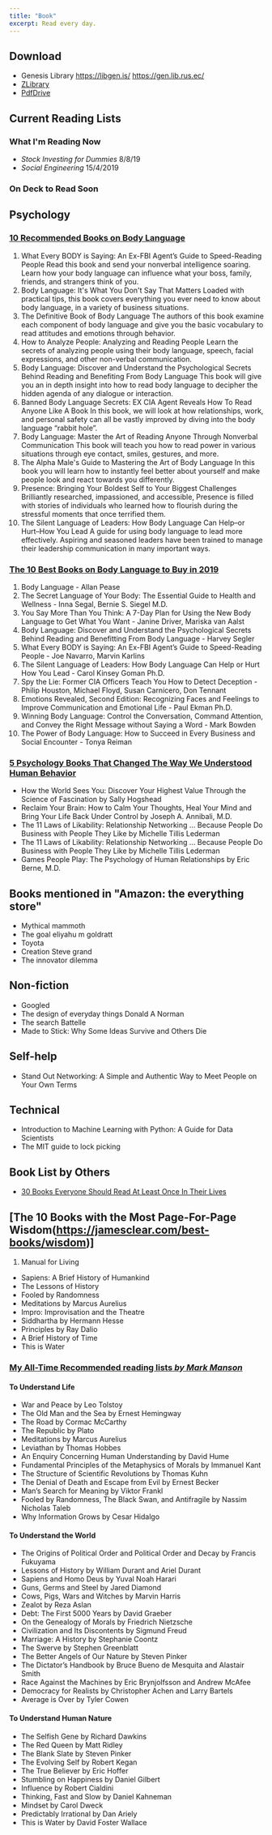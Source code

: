 ```yaml
---
title: "Book"
excerpt: Read every day.
---
```


## Download
- Genesis Library <https://libgen.is/> <https://gen.lib.rus.ec/>
- [ZLibrary](https://b-ok.org/)
- [PdfDrive](https://www.pdfdrive.com/foundations-of-neural-networks-fuzzy-systems-and-knowledge-engineering-e30204356.html)



## Current Reading Lists

### What I'm Reading Now
- *Stock Investing for Dummies* 8/8/19
- *Social Engineering* 15/4/2019


### On Deck to Read Soon



## Psychology

### [10 Recommended Books on Body Language](https://upjourney.com/best-books-on-body-language)
1.  What Every BODY is Saying: An Ex-FBI Agent’s Guide to Speed-Reading People
    Read this book and send your nonverbal intelligence soaring.  Learn how your body language can influence what your boss, family, friends, and strangers think of you.
2.  Body Language: It's What You Don't Say That Matters
    Loaded with practical tips, this book covers everything you ever need to know about body language, in a variety of business situations.
3.  The Definitive Book of Body Language
    The authors of this book examine each component of body language and give you the basic vocabulary to read attitudes and emotions through behavior.
4.  How to Analyze People: Analyzing and Reading People
    Learn the secrets of analyzing people using their body language, speech, facial expressions, and other non-verbal communication.
5.  Body Language: Discover and Understand the Psychological Secrets Behind Reading and Benefiting From Body Language
    This book will give you an in depth insight into how to read body language to decipher the hidden agenda of any dialogue or interaction.
6.  Banned Body Language Secrets: EX CIA Agent Reveals How To Read Anyone Like A Book
    In this book, we will look at how relationships, work, and personal safety can all be vastly improved by diving into the body language “rabbit hole”.
7.  Body Language: Master the Art of Reading Anyone Through Nonverbal Communication
    This book will teach you how to read power in various situations through eye contact, smiles, gestures, and more.
8.  The Alpha Male's Guide to Mastering the Art of Body Language
    In this book you will learn how to instantly feel better about yourself and make people look and react towards you differently.
9.  Presence: Bringing Your Boldest Self to Your Biggest Challenges
    Brilliantly researched, impassioned, and accessible, Presence is filled with stories of individuals who learned how to flourish during the stressful moments that once terrified them.
10.  The Silent Language of Leaders: How Body Language Can Help–or Hurt–How You Lead
    A guide for using body language to lead more effectively.  Aspiring and seasoned leaders have been trained to manage their leadership communication in many important ways.


### [The 10 Best Books on Body Language to Buy in 2019](https://upjourney.com/best-books-on-body-language)
1. Body Language - Allan Pease
2. The Secret Language of Your Body: The Essential Guide to Health and Wellness - Inna Segal, Bernie S. Siegel M.D.
3. You Say More Than You Think: A 7-Day Plan for Using the New Body Language to Get What You Want - Janine Driver, Mariska van Aalst
4. Body Language: Discover and Understand the Psychological Secrets Behind Reading and Benefitting From Body Language - Harvey Segler
5. What Every BODY is Saying: An Ex-FBI Agent’s Guide to Speed-Reading People - Joe Navarro, Marvin Karlins
6. The Silent Language of Leaders: How Body Language Can Help or Hurt How You Lead - Carol Kinsey Goman Ph.D.
7. Spy the Lie: Former CIA Officers Teach You How to Detect Deception - Philip Houston, Michael Floyd, Susan Carnicero, Don Tennant
8. Emotions Revealed, Second Edition: Recognizing Faces and Feelings to Improve Communication and Emotional Life - Paul Ekman Ph.D.
9. Winning Body Language: Control the Conversation, Command Attention, and Convey the Right Message without Saying a Word - Mark Bowden
10. The Power of Body Language: How to Succeed in Every Business and Social Encounter - Tonya Reiman

###  [5 Psychology Books That Changed The Way We Understood Human Behavior](https://www.blinkist.com/magazine/posts/5-top-psychology-books-unlock-human-behavior?utm_source=cpp)
- How the World Sees You: Discover Your Highest Value Through the Science of Fascination by Sally Hogshead
- Reclaim Your Brain: How to Calm Your Thoughts, Heal Your Mind and Bring Your Life Back Under Control by Joseph A. Annibali, M.D.
- The 11 Laws of Likability: Relationship Networking … Because People Do Business with People They Like by Michelle Tillis Lederman
- The 11 Laws of Likability: Relationship Networking … Because People Do Business with People They Like by Michelle Tillis Lederman
- Games People Play: The Psychology of Human Relationships by Eric Berne, M.D.




## Books mentioned in "Amazon: the everything store"
- Mythical mammoth
- The goal eliyahu m goldratt
- Toyota
- Creation Steve grand
- The innovator dilemma


## Non-fiction
- Googled
- The design of everyday things Donald A Norman
- The search Battelle
- Made to Stick: Why Some Ideas Survive and Others Die


## Self-help
- Stand Out Networking: A Simple and Authentic Way to Meet People on Your Own Terms


## Technical
- Introduction to Machine Learning with Python: A Guide for Data Scientists
- The MIT guide to lock picking


## Book List by Others
 - [30 Books Everyone Should Read At Least Once In Their Lives](https://www.lifehack.org/articles/communication/30-books-that-everyone-should-read-least-once-their-lives.html)

 
 ## [The 10 Books with the Most Page-For-Page Wisdom(https://jamesclear.com/best-books/wisdom)]
 1. Manual for Living
- Sapiens: A Brief History of Humankind
- The Lessons of History
- Fooled by Randomness
- Meditations by Marcus Aurelius
- Impro: Improvisation and the Theatre
- Siddhartha by Hermann Hesse
- Principles by Ray Dalio
- A Brief History of Time
- This is Water



### [My All-Time Recommended reading lists *by Mark Manson*](https://markmanson.net/book-recommendations)

#### To Understand Life
- War and Peace by Leo Tolstoy
- The Old Man and the Sea by Ernest Hemingway
- The Road by Cormac McCarthy
- The Republic by Plato
- Meditations by Marcus Aurelius
- Leviathan by Thomas Hobbes
- An Enquiry Concerning Human Understanding by David Hume
- Fundamental Principles of the Metaphysics of Morals by Immanuel Kant
- The Structure of Scientific Revolutions by Thomas Kuhn
- The Denial of Death and Escape from Evil by Ernest Becker
- Man’s Search for Meaning by Viktor Frankl
- Fooled by Randomness, The Black Swan, and Antifragile by Nassim Nicholas Taleb
- Why Information Grows by Cesar Hidalgo

#### To Understand the World
- The Origins of Political Order and Political Order and Decay by Francis Fukuyama
- Lessons of History by William Durant and Ariel Durant
- Sapiens and Homo Deus by Yuval Noah Harari
- Guns, Germs and Steel by Jared Diamond
- Cows, Pigs, Wars and Witches by Marvin Harris
- Zealot by Reza Aslan
- Debt: The First 5000 Years by David Graeber
- On the Genealogy of Morals by Friedrich Nietzsche
- Civilization and Its Discontents by Sigmund Freud
- Marriage: A History by Stephanie Coontz
- The Swerve by Stephen Greenblatt
- The Better Angels of Our Nature by Steven Pinker
- The Dictator’s Handbook by Bruce Bueno de Mesquita and Alastair Smith
- Race Against the Machines by Eric Brynjolfsson and Andrew McAfee
- Democracy for Realists by Christopher Achen and Larry Bartels
- Average is Over by Tyler Cowen

#### To Understand Human Nature
- The Selfish Gene by Richard Dawkins
- The Red Queen by Matt Ridley
- The Blank Slate by Steven Pinker
- The Evolving Self by Robert Kegan
- The True Believer by Eric Hoffer
- Stumbling on Happiness by Daniel Gilbert
- Influence by Robert Cialdini
- Thinking, Fast and Slow by Daniel Kahneman
- Mindset by Carol Dweck
- Predictably Irrational by Dan Ariely
- This is Water by David Foster Wallace